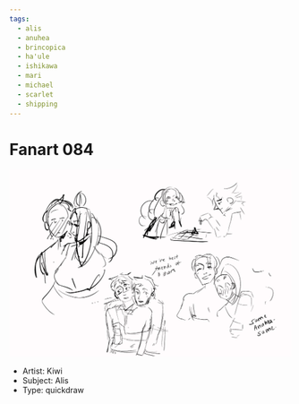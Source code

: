 ```yaml
---
tags:
  - alis
  - anuhea
  - brincopica
  - ha'ule
  - ishikawa
  - mari
  - michael
  - scarlet
  - shipping
---
```


# Fanart 084

<img src="assets/2025-06-08_fanimage-151.jpg">

- Artist: Kiwi
- Subject: Alis
- Type: quickdraw
